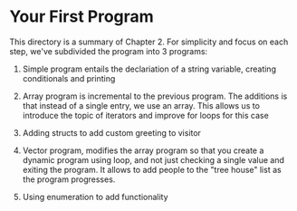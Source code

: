 # Your First Program

This directory is a summary of Chapter 2. For simplicity and focus on each step, we've subdivided the program into 3 programs:

1. Simple program entails the declariation of a string variable, creating conditionals and printing

2. Array program is incremental to the previous program. The additions is that instead of a single entry, we use an array. This allows us to introduce the topic of iterators and improve for loops for this case

3. Adding structs to add custom greeting to visitor

4. Vector program, modifies the array program so that you create a dynamic program using loop, and not just checking a single value and exiting the program. It allows to add people to the "tree house" list as the program progresses.

5. Using enumeration to add functionality